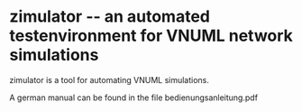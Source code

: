 zimulator -- an automated testenvironment for VNUML network simulations
=======================================================================

zimulator is a tool for automating VNUML simulations. 

A german manual can be found in the file bedienungsanleitung.pdf
